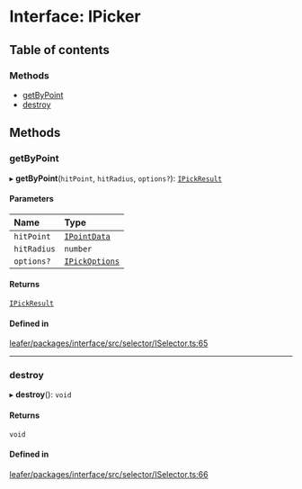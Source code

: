 # Interface: IPicker

## Table of contents

### Methods

- [getByPoint](IPicker.md#getbypoint)
- [destroy](IPicker.md#destroy)

## Methods

### getByPoint

▸ **getByPoint**(`hitPoint`, `hitRadius`, `options?`): [`IPickResult`](IPickResult.md)

#### Parameters

| Name | Type |
| :------ | :------ |
| `hitPoint` | [`IPointData`](IPointData.md) |
| `hitRadius` | `number` |
| `options?` | [`IPickOptions`](IPickOptions.md) |

#### Returns

[`IPickResult`](IPickResult.md)

#### Defined in

[leafer/packages/interface/src/selector/ISelector.ts:65](https://github.com/leaferjs/leafer/blob/27e942d/packages/interface/src/selector/ISelector.ts#L65)

___

### destroy

▸ **destroy**(): `void`

#### Returns

`void`

#### Defined in

[leafer/packages/interface/src/selector/ISelector.ts:66](https://github.com/leaferjs/leafer/blob/27e942d/packages/interface/src/selector/ISelector.ts#L66)
